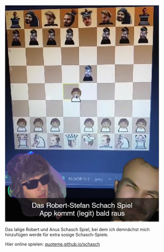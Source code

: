 ![./preview.png](./preview.png)

Das lalige Robert und Anus Schasch Spiel, bei dem ich demnächst mich
hinzufügen werde für extra sosige Schasch-Spiele.

Hier online spielen: [quoteme.github.io/schasch](quoteme.github.io/schasch)
